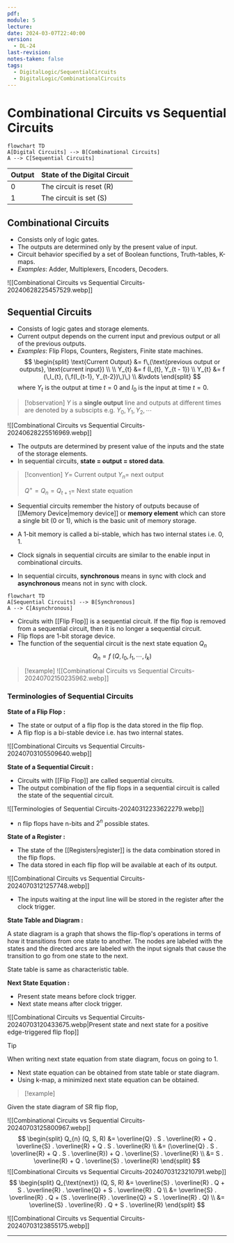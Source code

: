 ```yaml
---
pdf: 
module: 5
lecture: 
date: 2024-03-07T22:40:00
version:
  - DL-24
last-revision: 
notes-taken: false
tags:
  - DigitalLogic/SequentialCircuits
  - DigitalLogic/CombinationalCircuits
---
```

# Combinational Circuits vs Sequential Circuits

```mermaid
flowchart TD
A[Digital Circuits] --> B[Combinational Circuits]
A --> C[Sequential Circuits]
```

| Output | State of the Digital Circuit |
| ------ | ---------------------------- |
| 0      | The circuit is reset (R)     |
| 1      | The circuit is set (S)       |

## Combinational Circuits

- Consists only of logic gates.
- The outputs are determined only by the present value of input.
- Circuit behavior specified by a set of Boolean functions, Truth-tables, K-maps.
- *Examples*: Adder, Multiplexers, Encoders, Decoders.

![[Combinational Circuits vs Sequential Circuits-20240628225457529.webp]]

## Sequential Circuits

- Consists of logic gates and storage elements.
- Current output depends on the current input and previous output or all of the previous outputs.
- *Examples*: Flip Flops, Counters, Registers, Finite state machines.
$$
\begin{split}
\text{Current Output} &= f\,(\text{previous output or outputs}, \text{current input}) \\ \\
Y_{t} &= f (I_{t}, Y_{t - 1}) \\
Y_{t} &= f (\,I_{t}, (\,f(I_{t-1}, Y_{t-2})\,)\,) \\
&\vdots 
\end{split}
$$
where $Y_{t}$ is the output at time $t=0$ and $I_{0}$ is the input at time $t=0$.

> [!observation] 
> $Y$ is a **single output** line and outputs at different times are denoted by a subscipts e.g. $Y_{0}, Y_{1}, Y_{2}, \cdots$

![[Combinational Circuits vs Sequential Circuits-20240628225516969.webp]]

- The outputs are determined by present value of the inputs and the state of the storage elements.
- In sequential circuits, **state = output = stored data**.

> [!convention] 
> $Y =$ Current output
> $Y_{n} =$ next output 
> 
> $Q^+ = Q_n = Q_{t + 1} =$ Next state equation

- Sequential circuits remember the history of outputs because of [[Memory Device|memory device]] or **memory element** which can store a single bit (0 or 1), which is the basic unit of memory storage.
- A 1-bit memory is called a bi-stable, which has two internal states i.e. $0, 1$.

- Clock signals in sequential circuits are similar to the enable input in combinational circuits.
- In sequential circuits, **synchronous** means in sync with clock and **asynchronous** means not in sync with clock.

```merm
flowchart TD
A[Sequential Circuits] --> B[Synchronous]
A --> C[Asynchronous]
```

- Circuits with [[Flip Flop]] is a sequential circuit. If the flip flop is removed from a sequential circuit, then it is no longer a sequential circuit.
- Flip flops are 1-bit storage device.
- The function of the sequential circuit is the next state equation $Q_n$
$$
Q_n = f\;(Q, I_0, I_1, \cdots, I_k)
$$

> [!example] 
> ![[Combinational Circuits vs Sequential Circuits-20240702150235962.webp]]

### Terminologies of Sequential Circuits

**State of a Flip Flop :**

- The state or output of a flip flop is the data stored in the flip flop.
- A flip flop is a bi-stable device i.e. has two internal states.

![[Combinational Circuits vs Sequential Circuits-20240703105509640.webp]]

**State of a Sequential Circuit :**

- Circuits with [[Flip Flop]] are called sequential circuits.
- The output combination of the flip flops in a sequential circuit is called the state of the sequential circuit.

![[Terminologies of Sequential Circuits-20240312233622279.webp]]

- n flip flops have n-bits and $2^n$ possible states.


**State of a Register :**

- The state of the [[Registers|register]] is the data combination stored in the flip flops.
- The data stored in each flip flop will be available at each of its output.

![[Combinational Circuits vs Sequential Circuits-20240703121257748.webp]]

- The inputs waiting at the input line will be stored in the register after the clock trigger.

**State Table and Diagram :**

A state diagram is a graph that shows the flip-flop's operations in terms of how it transitions from one state to another. The nodes are labeled with the states and the directed arcs are labeled with the input signals that cause the transition to go from one state to the next.

State table is same as characteristic table.


**Next State Equation :**

- Present state means before clock trigger.
- Next state means after clock trigger.

![[Combinational Circuits vs Sequential Circuits-20240703120433675.webp|Present state and next state for a positive edge-triggered flip flop]]

> [!tip] 
> When writing next state equation from state diagram, focus on going to 1.

- Next state equation can be obtained from state table or state diagram.
- Using k-map, a minimized next state equation can be obtained.


> [!example] 

Given the state diagram of SR flip flop,

![[Combinational Circuits vs Sequential Circuits-20240703125800967.webp]]
$$
\begin{split}
Q_{n} (Q, S, R) 
&= \overline{Q} . S . \overline{R} + Q . \overline{S} . \overline{R} + Q . S . \overline{R} \\
&= (\overline{Q} . S . \overline{R} + Q . S . \overline{R})  + Q . \overline{S} . \overline{R} \\
&= S . \overline{R} + Q . \overline{S} . \overline{R}
\end{split}
$$
![[Combinational Circuits vs Sequential Circuits-20240703123210791.webp]]
$$
\begin{split}
Q_{\text{next}} (Q, S, R) 
&= \overline{S} . \overline{R} . Q + S . \overline{R} . \overline{Q} + S . \overline{R} . Q \\
&= \overline{S} . \overline{R} . Q + (S . \overline{R} . \overline{Q} + S . \overline{R} . Q) \\
&= \overline{S} . \overline{R} . Q + S . \overline{R}
\end{split}
$$

![[Combinational Circuits vs Sequential Circuits-20240703123855175.webp]]

---